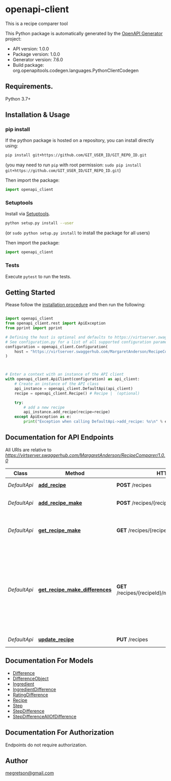 # openapi-client
This is a recipe comparer tool      


This Python package is automatically generated by the [OpenAPI Generator](https://openapi-generator.tech) project:

- API version: 1.0.0
- Package version: 1.0.0
- Generator version: 7.6.0
- Build package: org.openapitools.codegen.languages.PythonClientCodegen

## Requirements.

Python 3.7+

## Installation & Usage
### pip install

If the python package is hosted on a repository, you can install directly using:

```sh
pip install git+https://github.com/GIT_USER_ID/GIT_REPO_ID.git
```
(you may need to run `pip` with root permission: `sudo pip install git+https://github.com/GIT_USER_ID/GIT_REPO_ID.git`)

Then import the package:
```python
import openapi_client
```

### Setuptools

Install via [Setuptools](http://pypi.python.org/pypi/setuptools).

```sh
python setup.py install --user
```
(or `sudo python setup.py install` to install the package for all users)

Then import the package:
```python
import openapi_client
```

### Tests

Execute `pytest` to run the tests.

## Getting Started

Please follow the [installation procedure](#installation--usage) and then run the following:

```python

import openapi_client
from openapi_client.rest import ApiException
from pprint import pprint

# Defining the host is optional and defaults to https://virtserver.swaggerhub.com/MargaretAnderson/RecipeComparer/1.0.0
# See configuration.py for a list of all supported configuration parameters.
configuration = openapi_client.Configuration(
    host = "https://virtserver.swaggerhub.com/MargaretAnderson/RecipeComparer/1.0.0"
)



# Enter a context with an instance of the API client
with openapi_client.ApiClient(configuration) as api_client:
    # Create an instance of the API class
    api_instance = openapi_client.DefaultApi(api_client)
    recipe = openapi_client.Recipe() # Recipe |  (optional)

    try:
        # add a new recipe
        api_instance.add_recipe(recipe=recipe)
    except ApiException as e:
        print("Exception when calling DefaultApi->add_recipe: %s\n" % e)

```

## Documentation for API Endpoints

All URIs are relative to *https://virtserver.swaggerhub.com/MargaretAnderson/RecipeComparer/1.0.0*

Class | Method | HTTP request | Description
------------ | ------------- | ------------- | -------------
*DefaultApi* | [**add_recipe**](docs/DefaultApi.md#add_recipe) | **POST** /recipes | add a new recipe
*DefaultApi* | [**add_recipe_make**](docs/DefaultApi.md#add_recipe_make) | **POST** /recipes/{recipeId}/makes | say that you made a recipe
*DefaultApi* | [**get_recipe_make**](docs/DefaultApi.md#get_recipe_make) | **GET** /recipes/{recipeId}/makes/{makeId} | Recieve information on a given make of a recipe
*DefaultApi* | [**get_recipe_make_differences**](docs/DefaultApi.md#get_recipe_make_differences) | **GET** /recipes/{recipeId}/makes/{makeId}/differences | Recieve information on a given make of a recipe, including any variations between the make and the actual recipe
*DefaultApi* | [**update_recipe**](docs/DefaultApi.md#update_recipe) | **PUT** /recipes | update a recipe


## Documentation For Models

 - [Difference](docs/Difference.md)
 - [DifferenceObject](docs/DifferenceObject.md)
 - [Ingredient](docs/Ingredient.md)
 - [IngredientDifference](docs/IngredientDifference.md)
 - [RatingDifference](docs/RatingDifference.md)
 - [Recipe](docs/Recipe.md)
 - [Step](docs/Step.md)
 - [StepDifference](docs/StepDifference.md)
 - [StepDifferenceAllOfDifference](docs/StepDifferenceAllOfDifference.md)


<a id="documentation-for-authorization"></a>
## Documentation For Authorization

Endpoints do not require authorization.


## Author

megretson@gmail.com


